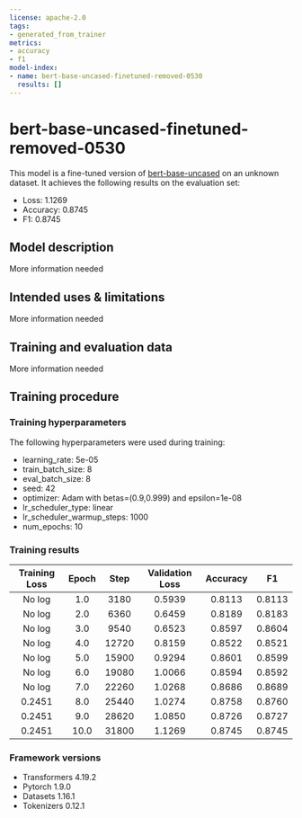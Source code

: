 ```yaml
---
license: apache-2.0
tags:
- generated_from_trainer
metrics:
- accuracy
- f1
model-index:
- name: bert-base-uncased-finetuned-removed-0530
  results: []
---
```


<!-- This model card has been generated automatically according to the information the Trainer had access to. You
should probably proofread and complete it, then remove this comment. -->

# bert-base-uncased-finetuned-removed-0530

This model is a fine-tuned version of [bert-base-uncased](https://huggingface.co/bert-base-uncased) on an unknown dataset.
It achieves the following results on the evaluation set:
- Loss: 1.1269
- Accuracy: 0.8745
- F1: 0.8745

## Model description

More information needed

## Intended uses & limitations

More information needed

## Training and evaluation data

More information needed

## Training procedure

### Training hyperparameters

The following hyperparameters were used during training:
- learning_rate: 5e-05
- train_batch_size: 8
- eval_batch_size: 8
- seed: 42
- optimizer: Adam with betas=(0.9,0.999) and epsilon=1e-08
- lr_scheduler_type: linear
- lr_scheduler_warmup_steps: 1000
- num_epochs: 10

### Training results

| Training Loss | Epoch | Step  | Validation Loss | Accuracy | F1     |
|:-------------:|:-----:|:-----:|:---------------:|:--------:|:------:|
| No log        | 1.0   | 3180  | 0.5939          | 0.8113   | 0.8113 |
| No log        | 2.0   | 6360  | 0.6459          | 0.8189   | 0.8183 |
| No log        | 3.0   | 9540  | 0.6523          | 0.8597   | 0.8604 |
| No log        | 4.0   | 12720 | 0.8159          | 0.8522   | 0.8521 |
| No log        | 5.0   | 15900 | 0.9294          | 0.8601   | 0.8599 |
| No log        | 6.0   | 19080 | 1.0066          | 0.8594   | 0.8592 |
| No log        | 7.0   | 22260 | 1.0268          | 0.8686   | 0.8689 |
| 0.2451        | 8.0   | 25440 | 1.0274          | 0.8758   | 0.8760 |
| 0.2451        | 9.0   | 28620 | 1.0850          | 0.8726   | 0.8727 |
| 0.2451        | 10.0  | 31800 | 1.1269          | 0.8745   | 0.8745 |


### Framework versions

- Transformers 4.19.2
- Pytorch 1.9.0
- Datasets 1.16.1
- Tokenizers 0.12.1
